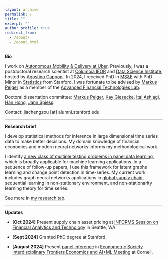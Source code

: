 ```yaml
---
layout: archive
permalink: /
title: ""
excerpt: ""
author_profile: true
redirect_from:
  - /about/
  - /about.html
---
```

__Bio__    

I work on [Autonomous Mobility & Delivery at Uber](https://www.uber.com/us/en/autonomous/). Previously, I was a postdoctoral research scientist at [Columbia IEOR](https://ieor.columbia.edu/) and [Data Science Institute](https://datascience.columbia.edu/), hosted by [Agostino Capponi](https://www.columbia.edu/~ac3827/). In 2024, I received PhD in [MS&E](https://msande.stanford.edu/) with PhD Minor in [Statistics](https://statistics.stanford.edu/) from Stanford. I was fortunate to be advised by [Markus Pelger](https://mpelger.people.stanford.edu/) as a member of the [Advanced Financial Technologies Lab](https://fintech.stanford.edu/). <br>

Doctoral dissertation committee: [Markus Pelger](https://mpelger.people.stanford.edu/), [Kay Giesecke](https://giesecke.people.stanford.edu/), [Itai Ashlagi](https://web.stanford.edu/~iashlagi/), [Han Hong](https://profiles.stanford.edu/han-hong), [Jann Spiess](https://gsb-faculty.stanford.edu/jann-spiess/). <br>


Contact: jiachengzou [at] alumni.stanford.edu <br>

------

__Research brief__    

I develop statistical methods for inference in large dimensional time series data to make better decisions. My domain knowledge of financial economics and modern neural networks informs my methodological work. 

I identify [a new class of multiple testing problems in panel data learning](https://papers.ssrn.com/sol3/papers.cfm?abstract_id=4315891), which is broadly applicable for machine learning applications. In a sequence of follow-up papers, I use this framework for latent graphs learning and change point detection in time-series. My current work includes graph neural networks applications in [global supply chain](https://papers.ssrn.com/sol3/papers.cfm?abstract_id=5031617), sequential learning in non-stationary environment, and non-stationarity learning theory for time series.

See more in [my research tab](https://jiachzou.github.io//research/).

------

__Updates__

* **[Oct 2024]** Present supply chain asset pricing at [INFORMS Session on Financial Analytics and Technology](https://submissions.mirasmart.com/InformsAnnual2024/Itinerary/EventDetail.aspx?evt=853) in Seattle, WA.

* **[Sept 2024]** Granted PhD degree at Stanford.

* **[August 2024]** Present [panel inference](https://papers.ssrn.com/sol3/papers.cfm?abstract_id=4315891) in [Econometric Society Interdisciplinary Frontiers Economics and AI+ML Meeting](https://www.econometricsociety.org/regional-activities/schedule/2024/08/13/2024-ESIFEconomics-and-AIML-Meeting#logistics) at Cornell.


